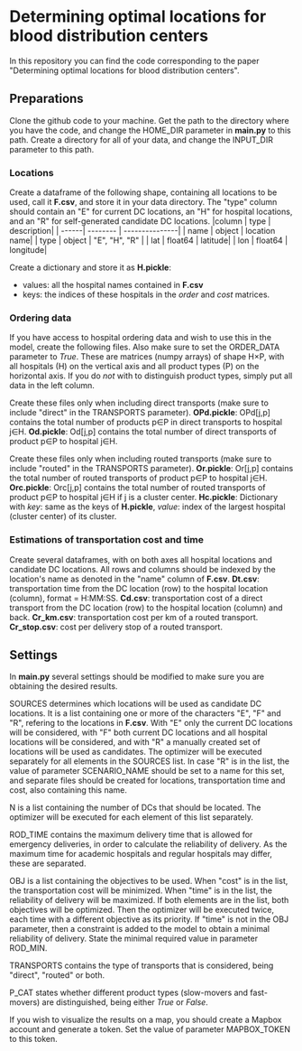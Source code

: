 # Determining optimal locations for blood distribution centers
In this repository you can find the code corresponding to the paper "Determining optimal locations for blood distribution centers". 


## Preparations

Clone the github code to your machine.
Get the path to the directory where you have the code, and change the HOME_DIR parameter in **main.py** to this path.
Create a directory for all of your data, and change the INPUT_DIR parameter to this path.

### Locations
Create a dataframe of the following shape, containing all locations to be used, call it **F.csv**, and store it in your data directory.
The "type" column should contain an "E" for current DC locations, an "H" for hospital locations, and an "R" for self-generated candidate DC locations.
|column |  type    | description|
| ------| -------- | ---------------|
|  name |  object  | location name|
|  type |  object  | "E", "H", "R"	|
|  lat  |  float64 | latitude|
|  lon  |  float64 | longitude|

Create a dictionary and store it as **H.pickle**:
- values: all the hospital names contained in **F.csv** 
- keys: the indices of these hospitals in the _order_ and _cost_ matrices.

### Ordering data
If you have access to hospital ordering data and wish to use this in the model, create the following files. Also make sure to set the ORDER_DATA parameter to _True_.
These are matrices (numpy arrays) of shape H×P, with all hospitals (H) on the vertical axis and all product types (P) on the horizontal axis.
If you do _not_ with to distinguish product types, simply put all data in the left column.

Create these files only when including direct transports (make sure to include "direct" in the TRANSPORTS parameter).
**OPd.pickle**: OPd[j,p] contains the total number of products p∈P in direct transports to hospital j∈H.
**Od.pickle**: Od[j,p] contains the total number of direct transports of product p∈P to hospital j∈H.

Create these files only when including routed transports (make sure to include "routed" in the TRANSPORTS parameter).
**Or.pickle**: Or[j,p] contains the total number of routed transports of product p∈P to hospital j∈H.
**Orc.pickle**: Orc[j,p] contains the total number of routed transports of product p∈P to hospital j∈H if j is a cluster center.
**Hc.pickle**: Dictionary with _key_: same as the keys of **H.pickle**, _value_: index of the largest hospital (cluster center) of its cluster.

### Estimations of transportation cost and time

Create several dataframes, with on both axes all hospital locations and candidate DC locations.
All rows and columns should be indexed by the location's name as denoted in the "name" column of **F.csv**.
**Dt.csv**: transportation time from the DC location (row) to the hospital location (column), format = H:MM:SS.
**Cd.csv**: transportation cost of a direct transport from the DC location (row) to the hospital location (column) and back.
**Cr_km.csv**: transportation cost per km of a routed transport.
**Cr_stop.csv**: cost per delivery stop of a routed transport.

## Settings

In **main.py** several settings should be modified to make sure you are obtaining the desired results.

SOURCES determines which locations will be used as candidate DC locations. It is a list containing one or more of the characters "E", "F" and "R", refering to the locations in **F.csv**. With "E" only the current DC locations will be considered, with "F" both current DC locations and all hospital locations will be considered, and with "R" a manually created set of locations will be used as candidates. The optimizer will be executed separately for all elements in the SOURCES list. In case "R" is in the list, the value of parameter SCENARIO_NAME should be set to a name for this set, and separate files should be created for locations, transportation time and cost, also containing this name.

N is a list containing the number of DCs that should be located. The optimizer will be executed for each element of this list separately.

ROD_TIME contains the maximum delivery time that is allowed for emergency deliveries, in order to calculate the reliability of delivery. As the maximum time for academic hospitals and regular hospitals may differ, these are separated.

OBJ is a list containing the objectives to be used. When "cost" is in the list, the transportation cost will be minimized. When "time" is in the list, the reliability of delivery will be maximized. If both elements are in the list, both objectives will be optimized. Then the optimizer will be executed twice, each time with a different objective as its priority. If "time" is not in the OBJ parameter, then a constraint is added to the model to obtain a minimal reliability of delivery. State the minimal required value in parameter ROD_MIN.

TRANSPORTS contains the type of transports that is considered, being "direct", "routed" or both.

P_CAT states whether different product types (slow-movers and fast-movers) are distinguished, being either _True_ or _False_.

If you wish to visualize the results on a map, you should create a Mapbox account and generate a token. Set the value of parameter MAPBOX_TOKEN to this token.
